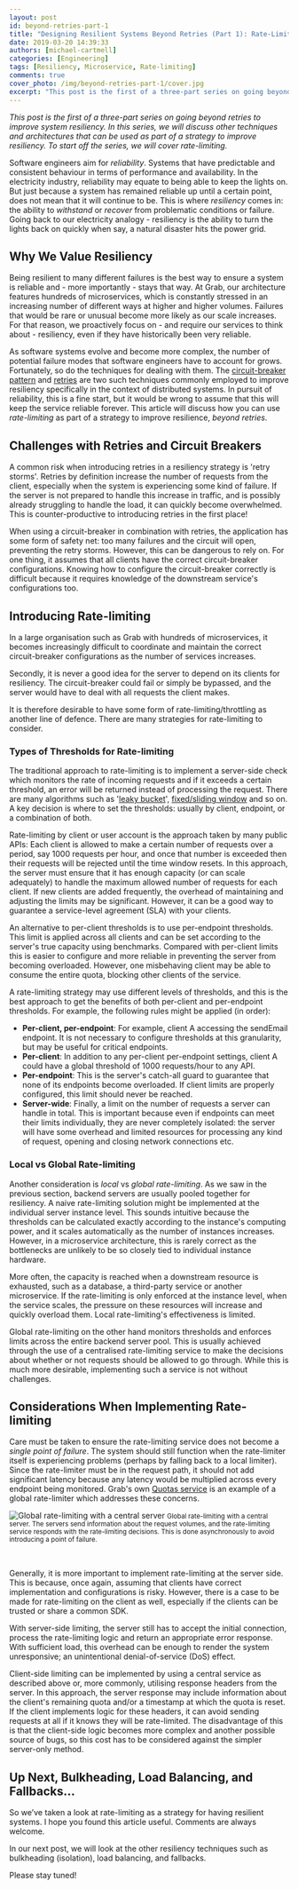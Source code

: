 ```yaml
---
layout: post
id: beyond-retries-part-1
title: "Designing Resilient Systems Beyond Retries (Part 1): Rate-Limiting"
date: 2019-03-20 14:39:33
authors: [michael-cartmell]
categories: [Engineering]
tags: [Resiliency, Microservice, Rate-limiting]
comments: true
cover_photo: /img/beyond-retries-part-1/cover.jpg
excerpt: "This post is the first of a three-part series on going beyond retries to improve system resiliency. In this series, we will discuss other techniques and architectures that can be used as part of a strategy to improve resiliency. To start off the series, we will cover rate-limiting."
---
```


_This post is the first of a three-part series on going beyond retries to improve system resiliency. In this series, we will discuss other techniques and architectures that can be used as part of a strategy to improve resiliency. To start off the series, we will cover rate-limiting._

Software engineers aim for _reliability_. Systems that have predictable and consistent behaviour in terms of performance and availability. In the electricity industry, reliability may equate to being able to keep the lights on. But just because a system has remained reliable up until a certain point, does not mean that it will continue to be. This is where _resiliency_ comes in: the ability to _withstand_ or _recover_ from problematic conditions or failure. Going back to our electricity analogy - resiliency is the ability to turn the lights back on quickly when say, a natural disaster hits the power grid.

## Why We Value Resiliency

Being resilient to many different failures is the best way to ensure a system is reliable and - more importantly - stays that way. At Grab, our architecture features hundreds of microservices, which is constantly stressed in an increasing number of different ways at higher and higher volumes. Failures that would be rare or unusual become more likely as our scale increases. For that reason, we proactively focus on - and require our services to think about - resiliency, even if they have historically been very reliable.

As software systems evolve and become more complex, the number of potential failure modes that software engineers have to account for grows. Fortunately, so do the techniques for dealing with them. The [circuit-breaker pattern](https://engineering.grab.com/designing-resilient-systems-part-1) and [retries](https://engineering.grab.com/designing-resilient-systems-part-2) are two such techniques commonly employed to improve resiliency specifically in the context of distributed systems. In pursuit of reliability, this is a fine start, but it would be wrong to assume that this will keep the service reliable forever. This article will discuss how you can use _rate-limiting_ as part of a strategy to improve resilience, _beyond retries_.

## Challenges with Retries and Circuit Breakers

A common risk when introducing retries in a resiliency strategy is 'retry storms'. Retries by definition increase the number of requests from the client, especially when the system is experiencing some kind of failure. If the server is not prepared to handle this increase in traffic, and is possibly already struggling to handle the load, it can quickly become overwhelmed. This is counter-productive to introducing retries in the first place!

When using a circuit-breaker in combination with retries, the application has some form of safety net: too many failures and the circuit will open, preventing the retry storms. However, this can be dangerous to rely on. For one thing, it assumes that all clients have the correct circuit-breaker configurations. Knowing how to configure the circuit-breaker correctly is difficult because it requires knowledge of the downstream service's configurations too.

## Introducing Rate-limiting

In a large organisation such as Grab with hundreds of microservices, it becomes increasingly difficult to coordinate and maintain the correct circuit-breaker configurations as the number of services increases.

Secondly, it is never a good idea for the server to depend on its clients for resiliency. The circuit-breaker could fail or simply be bypassed, and the server would have to deal with all requests the client makes.

It is therefore desirable to have some form of rate-limiting/throttling as another line of defence. There are many strategies for rate-limiting to consider.

### Types of Thresholds for Rate-limiting

The traditional approach to rate-limiting is to implement a server-side check which monitors the rate of incoming requests and if it exceeds a certain threshold, an error will be returned instead of processing the request. There are many algorithms such as '[leaky bucket](https://en.wikipedia.org/wiki/Leaky_bucket)', [fixed/sliding window](https://konghq.com/blog/how-to-design-a-scalable-rate-limiting-algorithm/) and so on. A key decision is where to set the thresholds: usually by client, endpoint, or a combination of both.

Rate-limiting by client or user account is the approach taken by many public APIs: Each client is allowed to make a certain number of requests over a period, say 1000 requests per hour, and once that number is exceeded then their requests will be rejected until the time window resets. In this approach, the server must ensure that it has enough capacity (or can scale adequately) to handle the maximum allowed number of requests for each client. If new clients are added frequently, the overhead of maintaining and adjusting the limits may be significant. However, it can be a good way to guarantee a service-level agreement (SLA) with your clients.

An alternative to per-client thresholds is to use per-endpoint thresholds. This limit is applied across all clients and can be set according to the server's true capacity using benchmarks. Compared with per-client limits this is easier to configure and more reliable in preventing the server from becoming overloaded. However, one misbehaving client may be able to consume the entire quota, blocking other clients of the service.

A rate-limiting strategy may use different levels of thresholds, and this is the best approach to get the benefits of both per-client and per-endpoint thresholds. For example, the following rules might be applied (in order):

*   __Per-client, per-endpoint__: For example, client A accessing the sendEmail endpoint. It is not necessary to configure thresholds at this granularity, but may be useful for critical endpoints.
*   __Per-client__: In addition to any per-client per-endpoint settings, client A could have a global threshold of 1000 requests/hour to any API.
*   __Per-endpoint__: This is the server's catch-all guard to guarantee that none of its endpoints become overloaded. If client limits are properly configured, this limit should never be reached.
*   __Server-wide__: Finally, a limit on the number of requests a server can handle in total. This is important because even if endpoints can meet their limits individually, they are never completely isolated: the server will have some overhead and limited resources for processing any kind of request, opening and closing network connections etc.

### Local vs Global Rate-limiting

Another consideration is _local_ vs _global rate-limiting_. As we saw in the previous section, backend servers are usually pooled together for resiliency. A naive rate-limiting solution might be implemented at the individual server instance level. This sounds intuitive because the thresholds can be calculated exactly according to the instance's computing power, and it scales automatically as the number of instances increases. However, in a microservice architecture, this is rarely correct as the bottlenecks are unlikely to be so closely tied to individual instance hardware.

More often, the capacity is reached when a downstream resource is exhausted, such as a database, a third-party service or another microservice. If the rate-limiting is only enforced at the instance level, when the service scales, the pressure on these resources will increase and quickly overload them. Local rate-limiting's effectiveness is limited.

Global rate-limiting on the other hand monitors thresholds and enforces limits across the entire backend server pool. This is usually achieved through the use of a centralised rate-limiting service to make the decisions about whether or not requests should be allowed to go through. While this is much more desirable, implementing such a service is not without challenges.

## Considerations When Implementing Rate-limiting

Care must be taken to ensure the rate-limiting service does not become a _single point of failure_. The system should still function when the rate-limiter itself is experiencing problems (perhaps by falling back to a local limiter). Since the rate-limiter must be in the request path, it should not add significant latency because any latency would be multiplied across every endpoint being monitored. Grab's own [Quotas service](https://engineering.grab.com/quotas-service) is an example of a global rate-limiter which addresses these concerns.

<div class="post-image-section">
  <img alt="Global rate-limiting with a central server" src="/img/beyond-retries-part-1/image1.png">
  <small class="post-image-caption">Global rate-limiting with a central server. The servers send information about the request volumes, and the rate-limiting service responds with the rate-limiting decisions. This is done asynchronously to avoid introducing a point of failure.</small>
</div>

<p>&nbsp;</p>

Generally, it is more important to implement rate-limiting at the server side. This is because, once again, assuming that clients have correct implementation and configurations is risky. However, there is a case to be made for rate-limiting on the client as well, especially if the clients can be trusted or share a common SDK.

With server-side limiting, the server still has to accept the initial connection, process the rate-limiting logic and return an appropriate error response. With sufficient load, this overhead can be enough to render the system unresponsive; an unintentional denial-of-service (DoS) effect.

Client-side limiting can be implemented by using a central service as described above or, more commonly, utilising response headers from the server. In this approach, the server response may include information about the client's remaining quota and/or a timestamp at which the quota is reset. If the client implements logic for these headers, it can avoid sending requests at all if it knows they will be rate-limited. The disadvantage of this is that the client-side logic becomes more complex and another possible source of bugs, so this cost has to be considered against the simpler server-only method.

## Up Next, Bulkheading, Load Balancing, and Fallbacks...

So we’ve taken a look at rate-limiting as a strategy for having resilient systems. I hope you found this article useful. Comments are always welcome.

In our next post, we will look at the other resiliency techniques such as bulkheading (isolation), load balancing, and fallbacks.

Please stay tuned!
